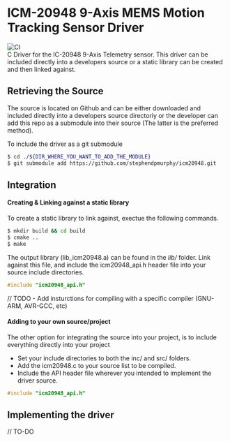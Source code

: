 # ICM-20948 9-Axis MEMS Motion Tracking Sensor Driver
![CI](https://github.com/stephendpmurphy/icm20948/workflows/CI/badge.svg) </br>
C Driver for the IC-20948 9-Axis Telemetry sensor. This driver can be included directly into a developers source or a static library can be created and then linked against.


## Retrieving the Source
The source is located on Github and can be either downloaded and included directly into a developers source directoriy or the developer can add this repo as a submodule into their source (The latter is the preferred method).

To include the driver as a git submodule
```bash
$ cd ./${DIR_WHERE_YOU_WANT_TO_ADD_THE_MODULE}
$ git submodule add https://github.com/stephendpmurphy/icm20948.git
```

## Integration
#### Creating & Linking against a static library
To create a static library to link against, exectue the following commands.
```bash
$ mkdir build && cd build
$ cmake ..
$ make
```
The output library (lib_icm20948.a) can be found in the *lib/* folder. Link against this file, and include the icm20948_api.h header file into your source include directories.
```c
#include "icm20948_api.h"
```

// TODO - Add insturctions for compiling with a specific compiler (GNU-ARM, AVR-GCC, etc)

#### Adding to your own source/project
The other option for integrating the source into your project, is to include everything directly into your project
* Set your include directories to both the inc/ and src/ folders.
* Add the icm20948.c to your source list to be compiled.
* Include the API header file wherever you intended to implement the driver source.
```c
#include "icm20948_api.h"
```

## Implementing the driver
// TO-DO

